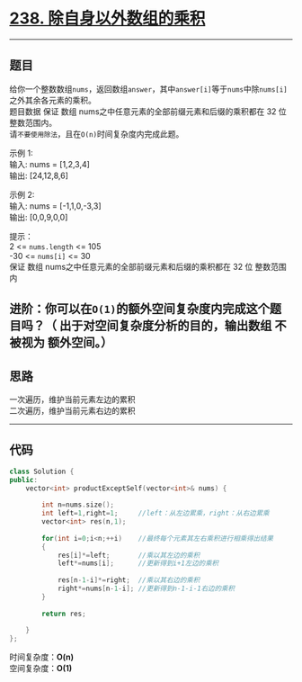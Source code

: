 # [238. 除自身以外数组的乘积](https://leetcode.cn/problems/product-of-array-except-self/)

---

## 题目

给你一个整数数组`nums`，返回数组`answer`，其中`answer[i]`等于`nums`中除`nums[i]`之外其余各元素的乘积。  
题目数据 保证 数组 nums之中任意元素的全部前缀元素和后缀的乘积都在  32 位 整数范围内。  
请`不要使用除法`，且在`O(n)`时间复杂度内完成此题。  

示例 1:  
输入: nums = [1,2,3,4]  
输出: [24,12,8,6]  

示例 2:  
输入: nums = [-1,1,0,-3,3]  
输出: [0,0,9,0,0]  

提示：  
2 <= `nums.length` <= 105  
-30 <= `nums[i]` <= 30  
保证 数组 nums之中任意元素的全部前缀元素和后缀的乘积都在  32 位 整数范围内  

进阶：你可以在`O(1)`的额外空间复杂度内完成这个题目吗？（ 出于对空间复杂度分析的目的，输出数组 不被视为 额外空间。）
---

## 思路

一次遍历，维护当前元素左边的累积  
二次遍历，维护当前元素右边的累积

---

## 代码

```C++
class Solution {
public:
    vector<int> productExceptSelf(vector<int>& nums) {
        
        int n=nums.size();
        int left=1,right=1;     //left：从左边累乘，right：从右边累乘
        vector<int> res(n,1);
        
        for(int i=0;i<n;++i)    //最终每个元素其左右乘积进行相乘得出结果
        {
            res[i]*=left;       //乘以其左边的乘积
            left*=nums[i];      //更新得到i+1左边的乘积
            
            res[n-1-i]*=right;  //乘以其右边的乘积
            right*=nums[n-1-i]; //更新得到n-1-i-1右边的乘积
        }
        
        return res;
        
    }
};
```

时间复杂度：**O(n)**  
空间复杂度：**O(1)**
